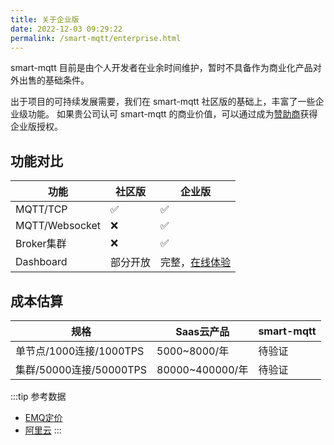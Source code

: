 ```yaml
---
title: 关于企业版
date: 2022-12-03 09:29:22
permalink: /smart-mqtt/enterprise.html
---
```


smart-mqtt 目前是由个人开发者在业余时间维护，暂时不具备作为商业化产品对外出售的基础条件。

出于项目的可持续发展需要，我们在 smart-mqtt 社区版的基础上，丰富了一些企业级功能。
如果贵公司认可 smart-mqtt 的商业价值，可以通过成为[赞助商](02.赞助商.md)获得企业版授权。

## 功能对比
| 功能             | 社区版  | 企业版         |
|----------------|------|-------------|
| MQTT/TCP       | ✅    | ✅           |
| MQTT/Websocket | ❌    | ✅           |
| Broker集群       | ❌    | ✅           |
| Dashboard      | 部分开放 | 完整，[在线体验](http://mqtt.smartboot.tech/) |


## 成本估算

| 规格                  | Saas云产品        | smart-mqtt |
|---------------------|----------------|------------|
| 单节点/1000连接/1000TPS  | 5000~8000/年    | 待验证   |
| 集群/50000连接/50000TPS | 80000~400000/年 | 待验证        | 

:::tip 参考数据
- [EMQ定价](https://www.emqx.com/zh/cloud/pricing#details)
- [阿里云](https://help.aliyun.com/document_detail/189682.html)
:::

